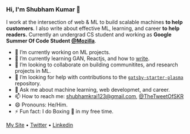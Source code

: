 ### Hi, I'm Shubham Kumar 👋

I work at the intersection of web & ML to build scalable machines **to help customers**. I also write about effective ML, learning, and career **to help readers.** Currently an undergrad CS student and working as **Google Summer Of Code Student [@Mozilla](https://github.com/mozilla)**. 

- 🔭 I’m currently working on ML projects.
- 🌱 I’m currently learning GAN, Reactjs, and how to [write](https://medium.com/@shubhamkrai123).
- 👯 I’m looking to collaborate on building communitites, and research projects in ML.
- 🤔 I’m looking for help with contributions to the [`gatsby-starter-plasma`](https://github.com/imskr/gatsby-starter-plasma) repository.
- 💬 Ask me about machine learning, web developmet, and career.
- 📫 How to reach me: shubhamkrai123@gmail.com, [@TheTweetOfSKR](https://twitter.com/TheTweetOfSKR)
- 😄 Pronouns: He/Him.
- ⚡ Fun fact: I do Boxing 🥊 in my free time.

[My Site](https://shubhamkumar.live) • [Twitter](https://twitter.com/TheTweetOfSKR) • [Linkedin](https://www.linkedin.com/in/imskr)
